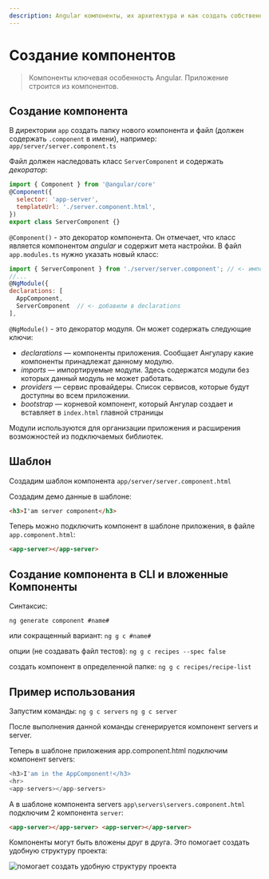 ```yaml
---
description: Angular компоненты, их архитектура и как создать собственный компонент.
---
```


# Создание компонентов

> Компоненты ключевая особенность Angular. Приложение строится из компонентов.

## Создание компонента

В директории `app` создать папку нового компонента и файл (должен содержать `.component` в имени), например:
`app/server/server.component.ts`

Файл должен наследовать класс `ServerComponent` и содержать _декоратор_:

```js
import { Component } from '@angular/core'
@Component({
  selector: 'app-server',
  templateUrl: './server.component.html',
})
export class ServerComponent {}
```

`@Component()` - это декоратор компонента. Он отмечает, что класс является компонентом _angular_ и содержит мета настройки.
В файл `app.modules.ts` нужно указать новый класс:

```js
import { ServerComponent } from './server/server.component'; // <- импортируем новый класс
//...
@NgModule({
declarations: [
  AppComponent,
  ServerComponent  // <- добавили в declarations
],
```

`@NgModule()` - это декоратор модуля. Он может содержать следующие ключи:

- _declarations_ — компоненты приложения. Сообщает Ангулару какие компоненты принадлежат данному модулю.
- _imports_ — импортируемые модули. Здесь содержатся модули без которых данный модуль не может работать.
- _providers_ — сервис провайдеры. Список сервисов, которые будут доступны во всем приложении.
- _bootstrap_ — корневой компонент, который Ангулар создает и вставляет в `index.html` главной страницы

Модули используются для организации приложения и расширения возможностей из подключаемых библиотек.

## Шаблон

Создадим шаблон компонента `app/server/server.component.html`

Создадим демо данные в шаблоне:

```html
<h3>I'am server component</h3>
```

Теперь можно подключить компонент в шаблоне приложения, в файле `app.component.html`:

```html
<app-server></app-server>
```

## Создание компонента в CLI и вложенные Компоненты

Синтаксис:

`ng generate component #name#`

или сокращенный вариант:
`ng g c #name#`

опции (не создавать файл тестов):
`ng g c recipes --spec false`

создать компонент в определенной папке:
`ng g c recipes/recipe-list`

## Пример использования

Запустим команды:
`ng g c servers`
`ng g c server`

После выполнения данной команды сгенерируется компонент servers и server.

Теперь в шаблоне приложения app.component.html подключим компонент servers:

```js
<h3>I'am in the AppComponent!</h3>
<hr>
<app-servers></app-servers>
```

А в шаблоне компонента servers `app\servers\servers.component.html` подключим 2 компонента `server`:

```html
<app-server></app-server> <app-server></app-server>
```

Компоненты могут быть вложены друг в друга. Это помогает создать удобную структуру проекта:

![помогает создать удобную структуру проекта](accb37eb3210f43f62b6850c64cea269.jpg)
